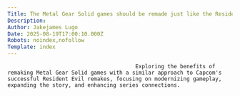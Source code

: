```yaml
---
Title: The Metal Gear Solid games should be remade just like the Resident Evil series from Capcom
Description: 
Author: Jakejames Lugo
Date: 2025-08-19T17:00:10.000Z
Robots: noindex,nofollow
Template: index
---
```


                                            Exploring the benefits of remaking Metal Gear Solid games with a similar approach to Capcom's successful Resident Evil remakes, focusing on modernizing gameplay, expanding the story, and enhancing series connections.
                                        